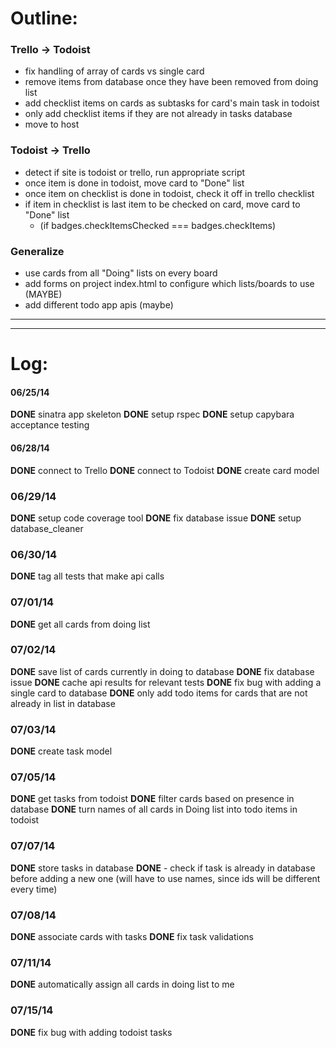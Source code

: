 # Outline:

### Trello -> Todoist
- fix handling of array of cards vs single card
- remove items from database once they have been removed from doing list
- add checklist items on cards as subtasks for card's main task in todoist
- only add checklist items if they are not already in tasks database
- move to host

### Todoist -> Trello 
- detect if site is todoist or trello, run appropriate script
- once item is done in todoist, move card to "Done" list
- once item on checklist is done in todoist, check it off in trello checklist
- if item in checklist is last item to be checked on card, move card to "Done" list
  - (if badges.checkItemsChecked === badges.checkItems) 

### Generalize 
- use cards from all "Doing" lists on every board
- add forms on project index.html to configure which lists/boards to use (MAYBE)
- add different todo app apis (maybe)


_______________________________________________________________________________
_______________________________________________________________________________

# Log:

#### 06/25/14 
__DONE__ sinatra app skeleton
__DONE__ setup rspec
__DONE__ setup capybara acceptance testing 

#### 06/28/14
__DONE__ connect to Trello
__DONE__ connect to Todoist
__DONE__ create card model

### 06/29/14
__DONE__ setup code coverage tool
__DONE__ fix database issue 
__DONE__ setup database_cleaner

### 06/30/14
__DONE__ tag all tests that make api calls

### 07/01/14
__DONE__ get all cards from doing list

### 07/02/14
__DONE__ save list of cards currently in doing to database
__DONE__ fix database issue
__DONE__ cache api results for relevant tests
__DONE__ fix bug with adding a single card to database
__DONE__ only add todo items for cards that are not already in list in database

### 07/03/14
__DONE__ create task model

### 07/05/14
__DONE__ get tasks from todoist
__DONE__ filter cards based on presence in database
__DONE__ turn names of all cards in Doing list into todo items in todoist

### 07/07/14
__DONE__ store tasks in database
__DONE__ - check if task is already in database before adding a new one (will have to use
            names, since ids will be different every time)

### 07/08/14
__DONE__ associate cards with tasks
__DONE__ fix task validations

### 07/11/14
__DONE__ automatically assign all cards in doing list to me

### 07/15/14
__DONE__ fix bug with adding todoist tasks

